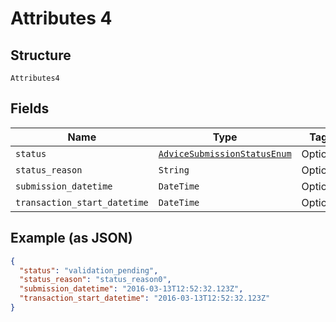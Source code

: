 
# Attributes 4

## Structure

`Attributes4`

## Fields

| Name | Type | Tags | Description |
|  --- | --- | --- | --- |
| `status` | [`AdviceSubmissionStatusEnum`](../../doc/models/advice-submission-status-enum.md) | Optional | - |
| `status_reason` | `String` | Optional | - |
| `submission_datetime` | `DateTime` | Optional | - |
| `transaction_start_datetime` | `DateTime` | Optional | - |

## Example (as JSON)

```json
{
  "status": "validation_pending",
  "status_reason": "status_reason0",
  "submission_datetime": "2016-03-13T12:52:32.123Z",
  "transaction_start_datetime": "2016-03-13T12:52:32.123Z"
}
```

